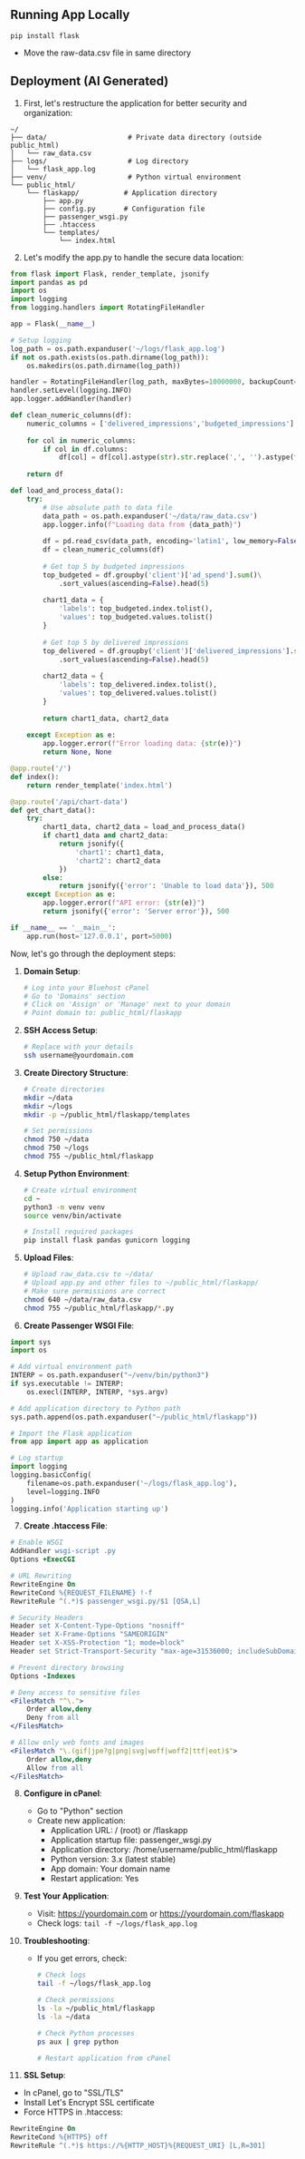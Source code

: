 ## Running App Locally

```
pip install flask

```

- Move the raw-data.csv file in same directory


## Deployment (AI Generated)

1. First, let's restructure the application for better security and organization:

```plaintext
~/
├── data/                    # Private data directory (outside public_html)
│   └── raw_data.csv
├── logs/                    # Log directory
│   └── flask_app.log
├── venv/                    # Python virtual environment
└── public_html/
    └── flaskapp/           # Application directory
        ├── app.py
        ├── config.py       # Configuration file
        ├── passenger_wsgi.py
        ├── .htaccess
        └── templates/
            └── index.html

```

2. Let's modify the app.py to handle the secure data location:

```python
from flask import Flask, render_template, jsonify
import pandas as pd
import os
import logging
from logging.handlers import RotatingFileHandler

app = Flask(__name__)

# Setup logging
log_path = os.path.expanduser('~/logs/flask_app.log')
if not os.path.exists(os.path.dirname(log_path)):
    os.makedirs(os.path.dirname(log_path))

handler = RotatingFileHandler(log_path, maxBytes=10000000, backupCount=5)
handler.setLevel(logging.INFO)
app.logger.addHandler(handler)

def clean_numeric_columns(df):
    numeric_columns = ['delivered_impressions','budgeted_impressions']
    
    for col in numeric_columns:
        if col in df.columns:
            df[col] = df[col].astype(str).str.replace(',', '').astype(float)
    
    return df

def load_and_process_data():
    try:
        # Use absolute path to data file
        data_path = os.path.expanduser('~/data/raw_data.csv')
        app.logger.info(f"Loading data from {data_path}")
        
        df = pd.read_csv(data_path, encoding='latin1', low_memory=False)
        df = clean_numeric_columns(df)
        
        # Get top 5 by budgeted impressions
        top_budgeted = df.groupby('client')['ad_spend'].sum()\
            .sort_values(ascending=False).head(5)
        
        chart1_data = {
            'labels': top_budgeted.index.tolist(),
            'values': top_budgeted.values.tolist()
        }
        
        # Get top 5 by delivered impressions
        top_delivered = df.groupby('client')['delivered_impressions'].sum()\
            .sort_values(ascending=False).head(5)
        
        chart2_data = {
            'labels': top_delivered.index.tolist(),
            'values': top_delivered.values.tolist()
        }
        
        return chart1_data, chart2_data
        
    except Exception as e:
        app.logger.error(f"Error loading data: {str(e)}")
        return None, None

@app.route('/')
def index():
    return render_template('index.html')

@app.route('/api/chart-data')
def get_chart_data():
    try:
        chart1_data, chart2_data = load_and_process_data()
        if chart1_data and chart2_data:
            return jsonify({
                'chart1': chart1_data,
                'chart2': chart2_data
            })
        else:
            return jsonify({'error': 'Unable to load data'}), 500
    except Exception as e:
        app.logger.error(f"API error: {str(e)}")
        return jsonify({'error': 'Server error'}), 500

if __name__ == '__main__':
    app.run(host='127.0.0.1', port=5000)

```

Now, let's go through the deployment steps:

1. **Domain Setup**:
   ```bash
   # Log into your Bluehost cPanel
   # Go to 'Domains' section
   # Click on 'Assign' or 'Manage' next to your domain
   # Point domain to: public_html/flaskapp
   ```

2. **SSH Access Setup**:
   ```bash
   # Replace with your details
   ssh username@yourdomain.com
   ```

3. **Create Directory Structure**:
   ```bash
   # Create directories
   mkdir ~/data
   mkdir ~/logs
   mkdir -p ~/public_html/flaskapp/templates
   
   # Set permissions
   chmod 750 ~/data
   chmod 750 ~/logs
   chmod 755 ~/public_html/flaskapp
   ```

4. **Setup Python Environment**:
   ```bash
   # Create virtual environment
   cd ~
   python3 -m venv venv
   source venv/bin/activate
   
   # Install required packages
   pip install flask pandas gunicorn logging
   ```

5. **Upload Files**:
   ```bash
   # Upload raw_data.csv to ~/data/
   # Upload app.py and other files to ~/public_html/flaskapp/
   # Make sure permissions are correct
   chmod 640 ~/data/raw_data.csv
   chmod 755 ~/public_html/flaskapp/*.py
   ```

6. **Create Passenger WSGI File**:



```python
import sys
import os

# Add virtual environment path
INTERP = os.path.expanduser("~/venv/bin/python3")
if sys.executable != INTERP:
    os.execl(INTERP, INTERP, *sys.argv)

# Add application directory to Python path
sys.path.append(os.path.expanduser("~/public_html/flaskapp"))

# Import the Flask application
from app import app as application

# Log startup
import logging
logging.basicConfig(
    filename=os.path.expanduser('~/logs/flask_app.log'),
    level=logging.INFO
)
logging.info('Application starting up')

```

7. **Create .htaccess File**:



```apache
# Enable WSGI
AddHandler wsgi-script .py
Options +ExecCGI

# URL Rewriting
RewriteEngine On
RewriteCond %{REQUEST_FILENAME} !-f
RewriteRule ^(.*)$ passenger_wsgi.py/$1 [QSA,L]

# Security Headers
Header set X-Content-Type-Options "nosniff"
Header set X-Frame-Options "SAMEORIGIN"
Header set X-XSS-Protection "1; mode=block"
Header set Strict-Transport-Security "max-age=31536000; includeSubDomains"

# Prevent directory browsing
Options -Indexes

# Deny access to sensitive files
<FilesMatch "^\.">
    Order allow,deny
    Deny from all
</FilesMatch>

# Allow only web fonts and images
<FilesMatch "\.(gif|jpe?g|png|svg|woff|woff2|ttf|eot)$">
    Order allow,deny
    Allow from all
</FilesMatch>

```

8. **Configure in cPanel**:
   - Go to "Python" section
   - Create new application:
     - Application URL: / (root) or /flaskapp
     - Application startup file: passenger_wsgi.py
     - Application directory: /home/username/public_html/flaskapp
     - Python version: 3.x (latest stable)
     - App domain: Your domain name
     - Restart application: Yes

9. **Test Your Application**:
   - Visit: https://yourdomain.com or https://yourdomain.com/flaskapp
   - Check logs: `tail -f ~/logs/flask_app.log`

10. **Troubleshooting**:
    - If you get errors, check:
      ```bash
      # Check logs
      tail -f ~/logs/flask_app.log
      
      # Check permissions
      ls -la ~/public_html/flaskapp
      ls -la ~/data
      
      # Check Python processes
      ps aux | grep python
      
      # Restart application from cPanel
      ```

11. **SSL Setup**:
   - In cPanel, go to "SSL/TLS"
   - Install Let's Encrypt SSL certificate
   - Force HTTPS in .htaccess:
   ```apache
   RewriteEngine On
   RewriteCond %{HTTPS} off
   RewriteRule ^(.*)$ https://%{HTTP_HOST}%{REQUEST_URI} [L,R=301]
   ```
